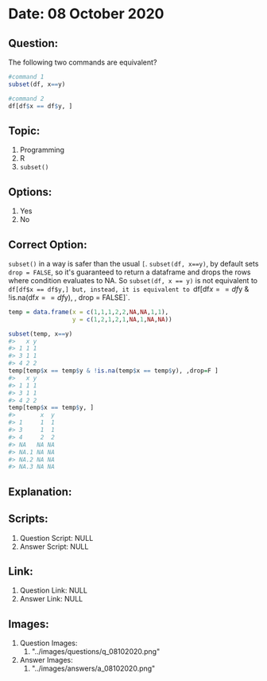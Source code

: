 # Date: 08 October 2020

## Question:
The following two commands are equivalent?
```r
#command 1
subset(df, x==y)

#command 2
df[df$x == df$y, ]
```

## Topic:
1. Programming
2. R
3. `subset()`

## Options:
1. Yes
2. No

## Correct Option:
`subset()` in a way is safer than the usual `[`. `subset(df, x==y)`, by default sets `drop = FALSE`, so it's guaranteed to return a dataframe and drops the rows where condition evaluates to NA. So `subset(df, x == y)` is not equivalent to `df[df$x == df$y,] but, instead, it is equivalent to `df[df$x == df$y & !is.na(df$x == df$y), , drop = FALSE]`.
``` r
temp = data.frame(x = c(1,1,1,2,2,NA,NA,1,1),
                  y = c(1,2,1,2,1,NA,1,NA,NA))

subset(temp, x==y)
#>   x y
#> 1 1 1
#> 3 1 1
#> 4 2 2
temp[temp$x == temp$y & !is.na(temp$x == temp$y), ,drop=F ]
#>   x y
#> 1 1 1
#> 3 1 1
#> 4 2 2
temp[temp$x == temp$y, ]
#>       x  y
#> 1     1  1
#> 3     1  1
#> 4     2  2
#> NA   NA NA
#> NA.1 NA NA
#> NA.2 NA NA
#> NA.3 NA NA
```

## Explanation:

## Scripts:
1. Question Script: NULL
2. Answer Script: NULL

## Link:
1. Question Link: NULL
2. Answer Link: NULL

## Images:
1. Question Images:
   1. "../images/questions/q_08102020.png"
2. Answer Images:
   1. "../images/answers/a_08102020.png"
